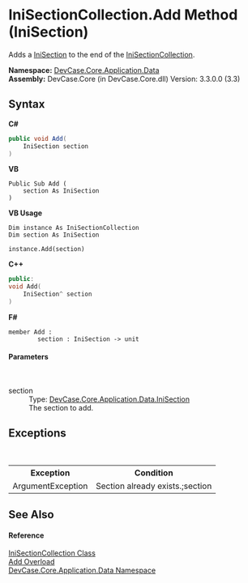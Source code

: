 # IniSectionCollection.Add Method (IniSection)
 

Adds a <a href="T_DevCase_Core_Application_Data_IniSection">IniSection</a> to the end of the <a href="T_DevCase_Core_Application_Data_IniSectionCollection">IniSectionCollection</a>.

**Namespace:**&nbsp;<a href="N_DevCase_Core_Application_Data">DevCase.Core.Application.Data</a><br />**Assembly:**&nbsp;DevCase.Core (in DevCase.Core.dll) Version: 3.3.0.0 (3.3)

## Syntax

**C#**<br />
``` C#
public void Add(
	IniSection section
)
```

**VB**<br />
``` VB
Public Sub Add ( 
	section As IniSection
)
```

**VB Usage**<br />
``` VB Usage
Dim instance As IniSectionCollection
Dim section As IniSection

instance.Add(section)
```

**C++**<br />
``` C++
public:
void Add(
	IniSection^ section
)
```

**F#**<br />
``` F#
member Add : 
        section : IniSection -> unit 

```


#### Parameters
&nbsp;<dl><dt>section</dt><dd>Type: <a href="T_DevCase_Core_Application_Data_IniSection">DevCase.Core.Application.Data.IniSection</a><br />The section to add.</dd></dl>

## Exceptions
&nbsp;<table><tr><th>Exception</th><th>Condition</th></tr><tr><td>ArgumentException</td><td>Section already exists.;section</td></tr></table>

## See Also


#### Reference
<a href="T_DevCase_Core_Application_Data_IniSectionCollection">IniSectionCollection Class</a><br /><a href="Overload_DevCase_Core_Application_Data_IniSectionCollection_Add">Add Overload</a><br /><a href="N_DevCase_Core_Application_Data">DevCase.Core.Application.Data Namespace</a><br />